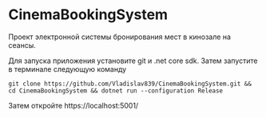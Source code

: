 # CinemaBookingSystem

Проект электронной системы бронирования мест в кинозале на сеансы.

Для запуска приложения установите git и .net core sdk.
Затем запустите в терминале следующую команду
```{r, engine='bash', count_lines}
git clone https://github.com/Vladislav839/CinemaBookingSystem.git && cd CinemaBookingSystem && dotnet run --configuration Release
```
Затем откройте https://localhost:5001/
